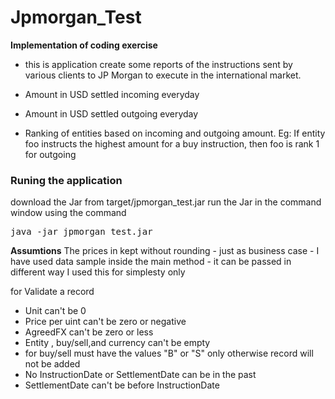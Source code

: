 # Jpmorgan_Test

<b>Implementation of coding exercise</b><br />
* this is application create some reports of the instructions sent by various clients to JP Morgan to execute in the international
market.
 
* Amount in USD settled incoming everyday
* Amount in USD settled outgoing everyday
* Ranking of entities based on incoming and outgoing amount. Eg: If entity foo instructs the highest amount for a buy instruction, then foo is rank 1 for outgoing

<h3>Runing the application</h3>
download the Jar from target/jpmorgan_test.jar
run the Jar in the command window using the command 
<pre>java -jar jpmorgan_test.jar</pre>

<b>Assumtions</b>
The prices in kept without rounding - just as business case - 
I have used data sample inside the main method - it can be passed in different way I used this for simplesty only

for Validate a record
* Unit can't be 0
* Price per uint can't be zero or negative
* AgreedFX can't be zero or less
* Entity , buy/sell,and currency can't be empty
* for buy/sell must have the values "B"  or "S" only otherwise record will not be added
* No InstructionDate or SettlementDate can be in the past
* SettlementDate can't be before InstructionDate 
